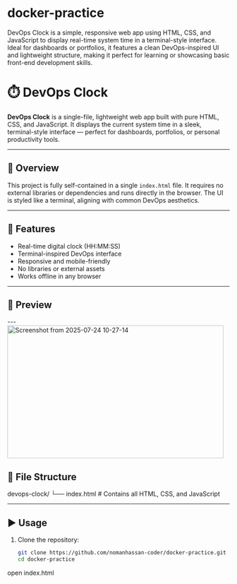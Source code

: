 # docker-practice
DevOps Clock is a simple, responsive web app using HTML, CSS, and JavaScript to display real-time system time in a terminal-style interface. Ideal for dashboards or portfolios, it features a clean DevOps-inspired UI and lightweight structure, making it perfect for learning or showcasing basic front-end development skills.

# ⏱️ DevOps Clock

**DevOps Clock** is a single-file, lightweight web app built with pure HTML, CSS, and JavaScript. It displays the current system time in a sleek, terminal-style interface — perfect for dashboards, portfolios, or personal productivity tools.

---

## 📌 Overview

This project is fully self-contained in a single `index.html` file. It requires no external libraries or dependencies and runs directly in the browser. The UI is styled like a terminal, aligning with common DevOps aesthetics.

---

## 🚀 Features

- Real-time digital clock (HH:MM:SS)
- Terminal-inspired DevOps interface
- Responsive and mobile-friendly
- No libraries or external assets
- Works offline in any browser

---

## 📸 Preview


---<img width="490" height="301" alt="Screenshot from 2025-07-24 10-27-14" src="https://github.com/user-attachments/assets/3d8c4311-e575-46e7-8176-881b05be81a4" />


## 📂 File Structure

devops-clock/
└── index.html # Contains all HTML, CSS, and JavaScript


---

## ▶️ Usage

1. Clone the repository:
   ```bash
   git clone https://github.com/nomanhassan-coder/docker-practice.git
   cd docker-practice

open index.html

